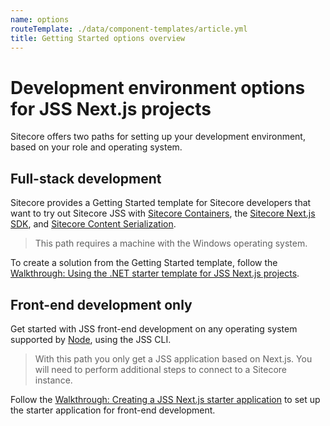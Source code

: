 ```yaml
---
name: options
routeTemplate: ./data/component-templates/article.yml
title: Getting Started options overview
---
```

#  Development environment options for JSS Next.js projects

Sitecore offers two paths for setting up your development environment, based on your role and operating system. 

## Full-stack development

Sitecore provides a Getting Started template for Sitecore developers that want to try out  Sitecore JSS with [Sitecore Containers](https://containers.doc.sitecore.com/), the [Sitecore Next.js SDK](https://jss.sitecore.com/), and [Sitecore Content Serialization](https://doc.sitecore.com/developers/100/developer-tools/en/sitecore-content-serialization.html). 

> This path requires a machine with the Windows operating system.

To create a solution from the Getting Started template, follow the [Walkthrough: Using the .NET starter template for JSS Next.js projects](../walkthrough-dotnetnew/en.md).

## Front-end development only

Get started with JSS front-end development on any operating system supported by [Node](https://nodejs.org/), using the JSS CLI. 

> With this path you only get a JSS application based on Next.js. You will need to perform additional steps to connect to a Sitecore instance.

Follow the [Walkthrough: Creating a JSS Next.js starter application](../walkthrough-jsscreate/en.md) to set up the starter application for front-end development.
